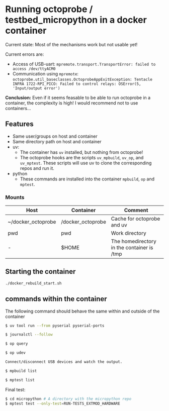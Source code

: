 # Running octoprobe / testbed_micropython in a docker container

Current state: Most of the mechanisms work but not usable yet!

Current errors are:
* Access of USB-uart: `mpremote.transport.TransportError: failed to access /dev/ttyACM0`
* Communication using `mpremote`: `octoprobe.util_baseclasses.OctoprobeAppExitException: Tentacle INFRA 1722-RPI_PICO: Failed to control relays: OSError(5, 'Input/output error')`

**Conclusion:** Even if it seems feasable to be able to run octoprobe in a container, the complexity is high! I would recommend not to use containers...

## Features

* Same user/groups on host and container
* Same directory path on host and container
* uv:
  * The container has `uv` installed, but nothing from octoprobe!
  * The octoprobe hooks are the scripts `uv_mpbuild`, `uv_op`, and `uv_mptest`. These scripts will use uv to clone the corresponding repos and run it.
* python
  * These commands are installed into the container `mpbuild`, `op` and `mptest`.

### Mounts

| Host | Container | Comment |
| - | - | - |
| ~/docker_octoprobe | /docker_octoprobe | Cache for octoprobe and uv |
| pwd | pwd | Work directory |
| - | $HOME | The homedirectory in the container is /tmp |

## Starting the container

```bash
./docker_rebuild_start.sh 
```

## commands within the container

The following command should behave the same within and outside of the container

```bash
$ uv tool run --from pyserial pyserial-ports

$ journalctl --follow

$ op query

$ op udev

Connect/disconnect USB devices and watch the output.

$ mpbuild list

$ mptest list
```

Final test:

```bash
$ cd micropython # A directory with the micropython repo
$ mptest test --only-test=RUN-TESTS_EXTMOD_HARDWARE
```